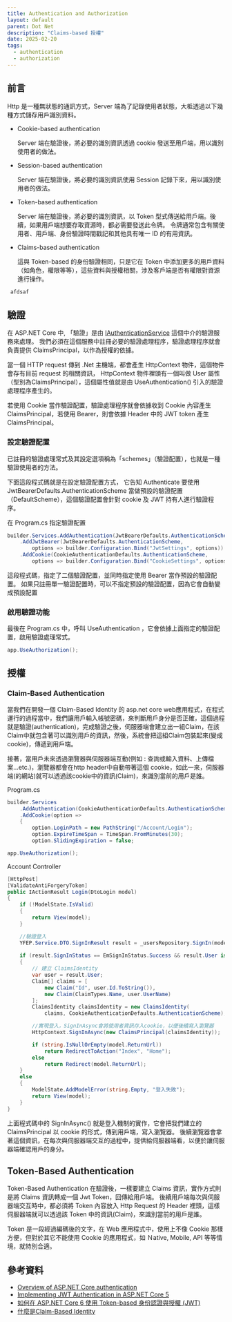 ```yaml
---
title: Authentication and Authorization
layout: default
parent: Dot Net
description: "Claims-based 授權"
date: 2025-02-20
tags:
  - authentication
  - authorization
---
```


## 前言

Http 是一種無狀態的通訊方式，Server 端為了記錄使用者狀態，大柢透過以下幾種方式儲存用戶識別資料。

- Cookie-based authentication
  
  Server 端在驗證後，將必要的識別資訊透過 cookie 發送至用戶端，用以識別使用者的做法。

- Session-based authentication
  
  Server 端在驗證後，將必要的識別資訊使用 Session 記錄下來，用以識別使用者的做法。

- Token-based authentication

  Server 端在驗證後，將必要的識別資訊，以 Token 型式傳送給用戶端。後續，如果用戶端想要存取資源時，都必需要發送此令牌。
  令牌通常包含有關使用者、用戶端、身份驗證時間戳記和其他具有唯一 ID 的有用資訊。

- Claims-based authentication

  這與 Token-based 的身份驗證相同，只是它在 Token 中添加更多的用戶資料（如角色，權限等等），這些資料與授權相關，涉及客戶端是否有權限對資源進行操作。

 ```c#
  afdsaf

 ```

## 驗證

在 ASP.NET Core 中, 「驗證」是由 [IAuthenticationService](https://learn.microsoft.com/en-us/dotnet/api/microsoft.aspnetcore.authentication.iauthenticationservice?view=aspnetcore-9.0) 這個中介的驗證服務來處理。
我們必須在這個服務中註冊必要的驗證處理程序，驗證處理程序就會負責提供 ClaimsPrincipal，以作為授權的依據。

當一個 HTTP request 傳到 .Net 主機端，都會產生 HttpContext 物件，這個物件會存有目前 request 的相關資訊，
HttpContext 物件裡頭有一個叫做 User 屬性（型別為ClaimsPrincipal），這個屬性值就是由 UseAuthentication() 引入的驗證處理程序產生的。

若使用 Cookie 當作驗證配置，驗證處理程序就會依據收到 Cookie 內容產生 ClaimsPrincipal，若使用 Bearer，則會依據 Header 中的 JWT token 產生 ClaimsPrincipal。

### 設定驗證配置

已註冊的驗證處理常式及其設定選項稱為「schemes」（驗證配置），也就是一種驗證使用者的方法。

下面這段程式碼就是在設定驗證配置方式，
它告知 Authenticate 要使用 JwtBearerDefaults.AuthenticationScheme 當做預設的驗證配置（DefaultScheme），這個驗證配置會針對 cookie 及 JWT 持有人進行驗證程序。

在 Program.cs 指定驗證配置

```c#
builder.Services.AddAuthentication(JwtBearerDefaults.AuthenticationScheme)
    .AddJwtBearer(JwtBearerDefaults.AuthenticationScheme,
        options => builder.Configuration.Bind("JwtSettings", options))
    .AddCookie(CookieAuthenticationDefaults.AuthenticationScheme,
        options => builder.Configuration.Bind("CookieSettings", options));
```

這段程式碼，指定了二個驗證配置，並同時指定使用 Bearer 當作預設的驗證配置。
如果只註冊單一驗證配置時，可以不指定預設的驗證配置，因為它會自動變成預設配置

### 啟用驗證功能

最後在 Program.cs 中，呼叫 UseAuthentication ，它會依據上面指定的驗證配置，啟用驗證處理常式。
```c#
app.UseAuthorization();
```

## 授權

### Claim-Based Authentication

當我們在開發一個 Claim-Based Identity 的 asp.net core web應用程式，在程式運行的過程當中，我們讓用戶輸入帳號密碼，來判斷用戶身分是否正確，這個過程就是驗證(authentication)，完成驗證之後，伺服器端會建立出一組Claim，在該Claim中就包含著可以識別用戶的資訊，然後，系統會把這組Claim包裝起來(變成cookie)，傳遞到用戶端。

接著，當用戶未來透過瀏覽器與伺服器端互動(例如 : 查詢或輸入資料、上傳檔案…etc.)，瀏覽器都會在http header中自動帶著這個 cookie，如此一來，伺服器端(的網站)就可以透過該cookie中的資訊(Claim)，來識別當前的用戶是誰。

Program.cs 
```c#
builder.Services
    .AddAuthentication(CookieAuthenticationDefaults.AuthenticationScheme)
    .AddCookie(option =>
    {
        option.LoginPath = new PathString("/Account/Login"); 
        option.ExpireTimeSpan = TimeSpan.FromMinutes(30);                                                                  
        option.SlidingExpiration = false;

app.UseAuthorization();
```
Account Controller
```c#
[HttpPost]
[ValidateAntiForgeryToken]
public IActionResult Login(DtoLogin model)
{
    if (!ModelState.IsValid)
    {
        return View(model);
    }

    //驗證登入
    YFEP.Service.DTO.SignInResult result = _usersRepository.SignIn(model.CmpCode.Trim(), model.Account.Trim(), model.Password.Trim());
            
    if (result.SignInStatus == EmSignInStatus.Success && result.User is not null)
    {
        // 建立 ClaimsIdentity
        var user = result.User;
        Claim[] claims = [
            new Claim("Id", user.Id.ToString()),
            new Claim(ClaimTypes.Name, user.UserName)
        ];
        ClaimsIdentity claimsIdentity = new ClaimsIdentity(
            claims, CookieAuthenticationDefaults.AuthenticationScheme);

        //實現登入，SignInAsync會將使用者資訊存入cookie，以便後續寫入瀏覽器
        HttpContext.SignInAsync(new ClaimsPrincipal(claimsIdentity));

        if (string.IsNullOrEmpty(model.ReturnUrl))
            return RedirectToAction("Index", "Home");
        else
            return Redirect(model.ReturnUrl);
    }
    else
    {
        ModelState.AddModelError(string.Empty, "登入失敗");
        return View(model);
    }
}
```

上面程式碼中的 SignInAsync() 就是登入機制的實作，它會把我們建立的 ClaimsPrincipal 以 cookie 的形式，傳到用戶端，寫入瀏覽器。
後續瀏覽器會拿著這個資訊，在每次與伺服器端交互的過程中，提供給伺服器端看，以便於讓伺服器端確認用戶的身分。

## Token-Based Authentication

Token-Based Authentication 在驗證後，一樣要建立 Claims 資訊，實作方式則是將 Claims 資訊轉成一個 Jwt Token，回傳給用戶端。
後續用戶端每次與伺服器端交互時中，都必須將 Token 內容放入 Http Request 的 Header 裡頭，這樣伺服器端就可以透過該 Token 中的資訊(Claim)，來識別當前的用戶是誰。

Token 是一段經過編碼後的文字，在 Web 應用程式中，使用上不像 Cookie 那樣方便，但對於其它不能使用 Cookie 的應用程式，如 Ｎative, Mobile, API 等等情境，就特別合適。






## 參考資料
- <a target="_blank" href="https://learn.microsoft.com/en-us/aspnet/core/security/authentication/?view=aspnetcore-9.0">Overview of ASP.NET Core authentication</a>
- <a target="_blank" href="https://www.codemag.com/Article/2105051/Implementing-JWT-Authentication-in-ASP.NET-Core-5">Implementing JWT Authentication in ASP.NET Core 5</a>
- <a target="_blank" href="https://blog.miniasp.com/post/2022/02/13/How-to-use-JWT-token-based-auth-in-aspnet-core-60">如何在 ASP.NET Core 6 使用 Token-based 身份認證與授權 (JWT)</a>
- <a target="_blank" href="https://studyhost.blogspot.com/2023/10/claim-based-identity.html">什麼是Claim-Based Identity</a>